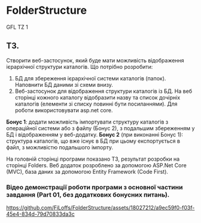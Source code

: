 # FolderStructure
GFL TZ 1

## ТЗ.
Створити веб-застосунок, який буде мати можливість відображення ієрархічної структури каталогів.
Що потрібно розробити:
1.	БД для збереження ієрархічної системи каталогів (папок). Наповнити БД даними зі схеми внизу. 
2.	Веб-застосунок для відображення структури каталогів із БД. На веб сторінці кожного каталогу відобразити назву та список дочірніх каталогів (елементи зі списку повинні бути посиланнями). 
Для роботи використовувати asp.net core.

**Бонус 1**: додати можливість імпортувати структуру каталогів з операційної системи або з файлу (Бонус 2), з подальшим збереженням у БД і відображенням у веб-додатку.
**Бонус 2** (при виконанні Бонус 1): структура каталогів, що вже існує в БД при цьому експортується в файл, з можливістю подальшого імпорту.

На головній сторінці програми показано ТЗ, результат розробки на сторінці Folders.
Веб додаток розроблено за допомогою ASP.Net Core (MVC), база даних за допомогою Entity Framework (Code First).

### Відео демонстрації роботи програми з основної частини завдання (Part 01, без додаткових бонусних питань).
https://github.com/FiLoffs/FolderStructure/assets/18027212/a9ec59f0-f03f-45e4-834d-79d70833da3c

